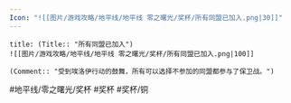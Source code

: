```yaml
---
Icon: "![[图片/游戏攻略/地平线/地平线 零之曙光/奖杯/所有同盟已加入.png|30]]"
---
```

```ad-common-bronze-trophy
title: (Title:: "所有同盟已加入")
![[图片/游戏攻略/地平线/地平线 零之曙光/奖杯/所有同盟已加入.png|100]]

(Comment:: "受到埃洛伊行动的鼓舞，所有可以选择不参加的同盟都参与了保卫战。")
```

#地平线/零之曙光/奖杯 #奖杯 #奖杯/铜
